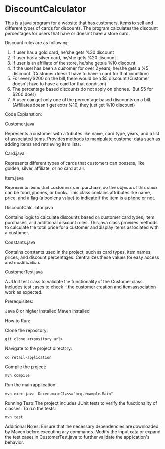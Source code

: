 # DiscountCalculator

This is a java program for a website that has customers, items to sell and different types of cards for discounts. The program calculates the discount percentages 
for users that have or doesn't have a store card. 

Discount rules are as following:

1. If user has a gold card, he/she gets %30 discount
2. If user has a silver card, he/she gets %20 discount
3. If  user is an affiliate of the store, he/she gets a %10 discount
4. If the user has been a customer for over 2 years, he/she gets a %5 discount. (Customer doesn't have to have a card for that condition)
5. For every $200 on the bill, there would be a $5 discount (Customer doesn't have to have a card for that condition)
6. The percentage based discounts do not apply on phones. (But $5 for $200 does)
7. A user can get only one of the percentage based discounts on a bill. (Affiliates doesn't get extra %10, they just get %10 discount)


Code Explanation:

Customer.java

Represents a customer with attributes like name, card type, years, and a list of associated items.
Provides methods to manipulate customer data such as adding items and retrieving item lists.

Card.java

Represents different types of cards that customers can possess, like golden, silver, affiliate, or no card at all.

Item.java

Represents items that customers can purchase, so the objects of this class can be food, phones, or books.
This class contains attributes like name, price, and a flag (a boolena value) to indicate if the item is a phone or not.

DiscountCalculator.java

Contains logic to calculate discounts based on customer card types, item purchases, and additional discount rules.
This java class provides methods to calculate the total price for a customer and display items associated with a customer.

Constants.java

Contains constants used in the project, such as card types, item names, prices, and discount percentages.
Centralizes these values for easy access and modification.

CustomerTest.java

A JUnit test class to validate the functionality of the Customer class.
Includes test cases to check if the customer creation and item association work as expected.

Prerequisites:

Java 8 or higher installed
Maven installed

How to Run:

Clone the repository:
```
git clone <repository_url>
```

Navigate to the project directory:
```
cd retail-application
```

Compile the project:
```
mvn compile
```

Run the main application:
```
mvn exec:java -Dexec.mainClass="org.example.Main"
```

Running Tests
The project includes JUnit tests to verify the functionality of classes. To run the tests:
```
mvn test
```


Additional Notes:
Ensure that the necessary dependencies are downloaded by Maven before executing any commands.
Modify the input data or expand the test cases in CustomerTest.java to further validate the application's behavior.
